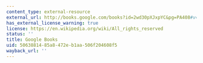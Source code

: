 ```yaml
---
content_type: external-resource
external_url: http://books.google.com/books?id=2wd30pXJxpYC&pg=PA408#v=onepage
has_external_license_warning: true
license: https://en.wikipedia.org/wiki/All_rights_reserved
status: ''
title: Google Books
uid: 50638814-85a8-472e-b1aa-506f204608f5
wayback_url: ''
---
```

